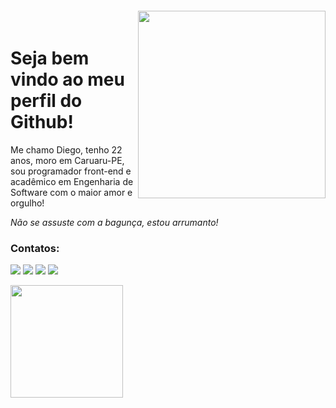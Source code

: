 <div align="center">
  <img align="right" width="300px" style="margin-top:-20px" src="https://github.com/DiegoCiara/DiegoCiara/assets/114518504/e63320c1-8f47-4f25-b44d-a116e6083c22">
  
</div>
    
# Seja bem vindo ao meu perfil do Github!

Me chamo Diego, tenho 22 anos, moro em Caruaru-PE, sou programador front-end e acadêmico em Engenharia de Software com o maior amor e orgulho!

<i>Não se assuste com a bagunça, estou arrumanto! </i>
### Contatos:

<a href="https://instagram.com/sr.ciara" target="_blank"><img loading="lazy" src="https://img.shields.io/badge/-Instagram-%23E4405F?style=for-the-badge&logo=instagram&logoColor=white" target="_blank"></a>
<a href = "mailto:contato@suporte.diegociara@gmail.com"><img loading="lazy" src="https://img.shields.io/badge/Gmail-D14836?style=for-the-badge&logo=gmail&logoColor=white" target="_blank"></a>
<a href="https://www.linkedin.com/in/diego-antonio-055602249/" target="_blank"><img loading="lazy" src="https://img.shields.io/badge/-LinkedIn-%230077B5?style=for-the-badge&logo=linkedin&logoColor=white" target="_blank"></a> 
<a href="https://api.whatsapp.com/send?phone=558194240566" target="_blank"><img loading="lazy" src="https://img.shields.io/badge/WhatsApp-25D366?style=for-the-badge&logo=whatsapp&logoColor=white" target="_blank"></a> 
<div>
</div>
  
<div>
  
<img loading="lazy" height="180em" src="https://github-readme-stats.vercel.app/api/top-langs/?username=DiegoCiara&layout=compact&langs_count=7&theme=dracula"/>
</div>
<div>
